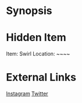 # Synopsis


# Hidden Item
Item: Swirl
Location: ~~~~

# External Links
[Instagram](https://www.instagram.com/p/B8kA1CDHtYA/)
[Twitter]()